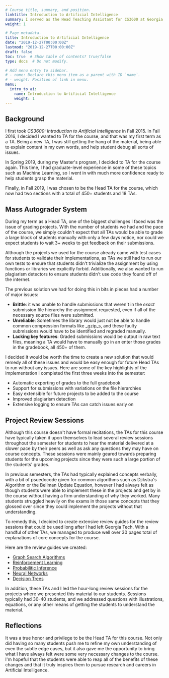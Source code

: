 ```yaml
---
# Course title, summary, and position.
linktitle: Introduction to Artificial Intelligence
summary: I served as the Head Teaching Assistant for CS3600 at Georgia Tech in Fall 2019. I was also a TA for the course in Fall 2016 and Spring 2019.
weight: 1

# Page metadata.
title: Introduction to Artificial Intelligence
date: "2019-12-27T00:00:00Z"
lastmod: "2019-12-27T00:00:00Z"
draft: false
toc: true  # Show table of contents? true/false
type: docs  # Do not modify.

# Add menu entry to sidebar.
# - name: Declare this menu item as a parent with ID `name`.
# - weight: Position of link in menu.
menu:
  intro_to_ai:
    name: Introduction to Artificial Intelligence
    weight: 1
---
```


## Background
I first took _CS3600: Introduction to Artificial Intelligence_ in Fall 2015. In
Fall 2016, I decided I wanted to TA for the course, and that was my first term
as a TA. Being a new TA, I was still getting the hang of the material, being
able to explain content in my own words, and help student debug all sorts of
issues.

In Spring 2019, during my Master's program, I decided to TA for the course
again. This time, I had graduate-level experience in some of these topics such
as Machine Learning, so I went in with much more confidence ready to help
students grasp the material.

Finally, in Fall 2019, I was chosen to be the Head TA for the course, which now
had two sections with a total of 450+ students and 18 TAs. 

## Mass Autograder System
During my term as a Head TA, one of the biggest challenges I faced was the issue
of grading projects. With the number of students we had and the pace of the
course, we simply couldn't expect that all TAs would be able to grade a large
block of students manually with only a few days notice, nor could we expect
students to wait 3+ weeks to get feedback on their submissions.

Although the projects we used for the course already came
with test cases for students to validate their implementations, as TAs we still
had to run our own tests to ensure that students didn't trivialize the
assignment by using functions or libraries we explicitly forbid. Additionally,
we also wanted to run plagiarism detectors to ensure students didn't use code
they found off of the internet.

The previous solution we had for doing this in bits in pieces had a number of
major issues:

- __Brittle__: it was unable to handle submissions that weren't in the _exact_
  submission file hierarchy the assignment requested, even if all of the
  necessary source files were submitted.
- __Unreliable__: Sometimes the library would just not be able to handle
  common compression formats like _gzip_s, and these faulty submissions would
  have to be identified and regraded manually.
- __Lacking key features__: Graded submissions would be output in raw text files, meaning
  a TA would have to manually go in an enter those grades in the gradebook, all
  450+ of them.

I decided it would be worth the time to create a new solution that would remedy
all of these issues and would be easy enough for future Head TAs to run without
any issues. Here are some of the key highlights of the implementation I completed the
first three weeks into the semester:

- Automatic exporting of grades to the full gradebook
- Support for submissions with variations on the file hierarchies
- Easy extensible for future projects to be added to the course
- Improved plagiarism detection
- Extensive logging to ensure TAs can catch issues early on


## Project Review Sessions
Although this course doesn't have formal recitations, the TAs for this course
have typically taken it upon themselves to lead several review sessions
throughout the semester for students to hear the material delivered at a slower
pace by their peers as well as ask any questions they may have on course
concepts. These sessions were mainly geared towards preparing students for the
upcoming projects since they were such a large portion of the students' grades.

In previous semesters, the TAs had typically explained concepts verbally, with a
bit of psuedocode given for common algorithms such as Djikstra's Algorithm or the
Bellman Update Equation, however I had always felt as though students were able
to implement these in the projects and get by in the course without having a
firm understanding of why they worked. Many students struggled heavily on the
exams in those same concepts that they glossed over since they could implement
the projects without that understanding.

To remedy this, I decided to create extensive review guides for the review
sessions that could be used long after I had left Georgia Tech. With a handful
of other TAs, we managed to produce well over 30 pages total of explanations of
core concepts for the course.

Here are the review guides we created:

- [Graph Search Algorithms](project1.pdf)
- [Reinforcement Learning](project2.pdf)
- [Probabilitic Inference](project3.pdf)
- [Neural Networks](project4b.pdf)
- [Decision Trees](project4a.pdf)

In addition, these TAs and I led the hour-long review sessions for the projects
where we presented this material to our students. Sessions typically had 30-40
students, and we addressed questions with illustrations, equations, or any other
means of getting the students to understand the material.

## Reflections
It was a true honor and privilege to be the Head TA for this course. Not only
did having so many students push me to refine my own understanding of even the
subtle edge cases, but it also gave me the opportunity to bring what I have
always felt were some very necessary changes to the course. I'm hopeful that the
students were able to reap all of the benefits of these changes and that it
truly inspires them to pursue research and careers in Artificial Intelligence.
